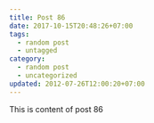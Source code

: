 ```yaml
---
title: Post 86
date: 2017-10-15T20:48:26+07:00
tags:
  - random post
  - untagged
category:
  - random post
  - uncategorized
updated: 2012-07-26T12:00:20+07:00
---
```

This is content of post 86
